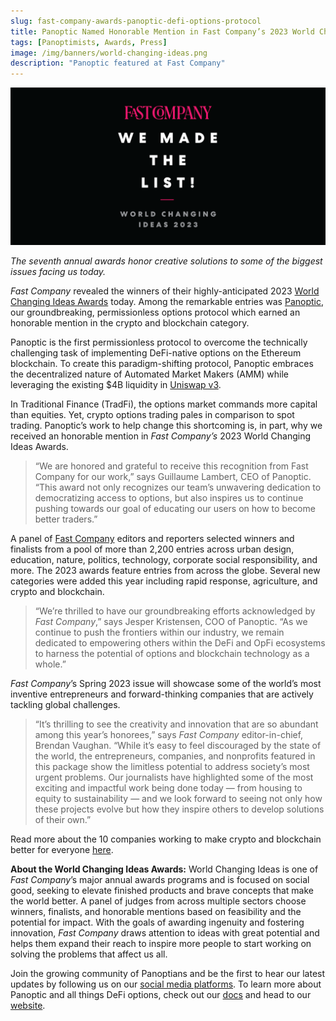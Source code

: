 ```yaml
---
slug: fast-company-awards-panoptic-defi-options-protocol
title: Panoptic Named Honorable Mention in Fast Company’s 2023 World Changing Ideas Awards
tags: [Panoptimists, Awards, Press]
image: /img/banners/world-changing-ideas.png
description: "Panoptic featured at Fast Company"
---
```

![world-changing-ideas](./world-changing-ideas.png)

*The seventh annual awards honor creative solutions to some of the biggest issues facing us today.*

*Fast Company* revealed the winners of their highly-anticipated 2023 [World Changing Ideas Awards](https://www.fastcompany.com/world-changing-ideas/list?utm_source=twitter&utm_medium=social&utm_content=world-changing-ideas-2023) today. Among the remarkable entries was [Panoptic](https://www.panoptic.xyz/), our groundbreaking, permissionless options protocol which earned an honorable mention in the crypto and blockchain category.

<!--truncate-->

Panoptic is the first permissionless protocol to overcome the technically challenging task of implementing DeFi-native options on the Ethereum blockchain. To create this paradigm-shifting protocol, Panoptic embraces the decentralized nature of Automated Market Makers (AMM) while leveraging the existing $4B liquidity in [Uniswap v3](https://uniswap.org/).

In Traditional Finance (TradFi), the options market commands more capital than equities. Yet, crypto options trading pales in comparison to spot trading. Panoptic’s work to help change this shortcoming is, in part, why we received an honorable mention in _Fast Company’s_ 2023 World Changing Ideas Awards.

> “We are honored and grateful to receive this recognition from Fast Company for our work,” says Guillaume Lambert, CEO of Panoptic. “This award not only recognizes our team’s unwavering dedication to democratizing access to options, but also inspires us to continue pushing towards our goal of educating our users on how to become better traders.”

A panel of [Fast Company](https://twitter.com/FastCompany) editors and reporters selected winners and finalists from a pool of more than 2,200 entries across urban design, education, nature, politics, technology, corporate social responsibility, and more. The 2023 awards feature entries from across the globe. Several new categories were added this year including rapid response, agriculture, and crypto and blockchain.

> “We’re thrilled to have our groundbreaking efforts acknowledged by _Fast Company_,” says Jesper Kristensen, COO of Panoptic. “As we continue to push the frontiers within our industry, we remain dedicated to empowering others within the DeFi and OpFi ecosystems to harness the potential of options and blockchain technology as a whole.”

*Fast Company*’s Spring 2023 issue will showcase some of the world’s most inventive entrepreneurs and forward-thinking companies that are actively tackling global challenges.

> “It’s thrilling to see the creativity and innovation that are so abundant among this year’s honorees,” says *Fast Company* editor-in-chief, Brendan Vaughan. “While it’s easy to feel discouraged by the state of the world, the entrepreneurs, companies, and nonprofits featured in this package show the limitless potential to address society’s most urgent problems. Our journalists have highlighted some of the most exciting and impactful work being done today — from housing to equity to sustainability — and we look forward to seeing not only how these projects evolve but how they inspire others to develop solutions of their own.”

Read more about the 10 companies working to make crypto and blockchain better for everyone [here](https://www.fastcompany.com/90869847/world-changing-ideas-crypto-blockchain-2023).

**About the World Changing Ideas Awards:** World Changing Ideas is one of _Fast Company_’s major annual awards programs and is focused on social good, seeking to elevate finished products and brave concepts that make the world better. A panel of judges from across multiple sectors choose winners, finalists, and honorable mentions based on feasibility and the potential for impact. With the goals of awarding ingenuity and fostering innovation, _Fast Company_ draws attention to ideas with great potential and helps them expand their reach to inspire more people to start working on solving the problems that affect us all.

Join the growing community of Panoptians and be the first to hear our latest updates by following us on our [social media platforms](https://links.panoptic.xyz/all). To learn more about Panoptic and all things DeFi options, check out our [docs](https://panoptic.xyz/docs/intro) and head to our [website](https://panoptic.xyz/).  


